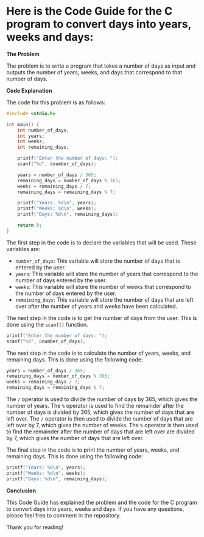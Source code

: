# Here is the Code Guide for the C program to convert days into years, weeks and days:

**The Problem**

The problem is to write a program that takes a number of days as input and outputs the number of years, weeks, and days that correspond to that number of days.

**Code Explanation**

The code for this problem is as follows:

```c
#include <stdio.h>

int main() {
    int number_of_days;
    int years;
    int weeks;
    int remaining_days;

    printf("Enter the number of days: ");
    scanf("%d", &number_of_days);

    years = number_of_days / 365;
    remaining_days = number_of_days % 365;
    weeks = remaining_days / 7;
    remaining_days = remaining_days % 7;

    printf("Years: %d\n", years);
    printf("Weeks: %d\n", weeks);
    printf("Days: %d\n", remaining_days);

    return 0;
}
```

The first step in the code is to declare the variables that will be used. These variables are:

* `number_of_days`: This variable will store the number of days that is entered by the user.
* `years`: This variable will store the number of years that correspond to the number of days entered by the user.
* `weeks`: This variable will store the number of weeks that correspond to the number of days entered by the user.
* `remaining_days`: This variable will store the number of days that are left over after the number of years and weeks have been calculated.

The next step in the code is to get the number of days from the user. This is done using the `scanf()` function.

```c
printf("Enter the number of days: ");
scanf("%d", &number_of_days);
```

The next step in the code is to calculate the number of years, weeks, and remaining days. This is done using the following code:

```c
years = number_of_days / 365;
remaining_days = number_of_days % 365;
weeks = remaining_days / 7;
remaining_days = remaining_days % 7;
```

The `/` operator is used to divide the number of days by 365, which gives the number of years. The `%` operator is used to find the remainder after the number of days is divided by 365, which gives the number of days that are left over. The `/` operator is then used to divide the number of days that are left over by 7, which gives the number of weeks. The `%` operator is then used to find the remainder after the number of days that are left over are divided by 7, which gives the number of days that are left over.

The final step in the code is to print the number of years, weeks, and remaining days. This is done using the following code:

```c
printf("Years: %d\n", years);
printf("Weeks: %d\n", weeks);
printf("Days: %d\n", remaining_days);
```

**Conclusion**

This Code Guide has explained the problem and the code for the C program to convert days into years, weeks and days. If you have any questions, please feel free to comment in the repository.

Thank you for reading!